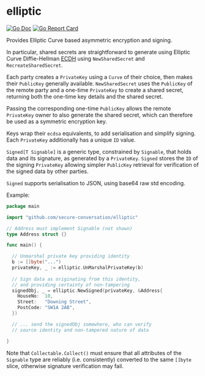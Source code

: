 elliptic
========

[![Go Doc](https://pkg.go.dev/badge/github.com/secure-conversation/elliptic.svg)](https://pkg.go.dev/github.com/secure-conversation/elliptic)
[![Go Report Card](https://goreportcard.com/badge/github.com/secure-conversation/elliptic)](https://goreportcard.com/report/github.com/secure-conversation/elliptic)

Provides Elliptic Curve based asymmetric encryption and signing.

In particular, shared secrets are straightforward to generate using Elliptic Curve Diffie-Hellman [ECDH](https://en.wikipedia.org/wiki/Elliptic-curve_Diffie%E2%80%93Hellman) using `NewSharedSecret` and `RecreateSharedSecret`.

Each party creates a `PrivateKey` using a `Curve` of their choice, then makes their `PublicKey` generally available.  `NewSharedSecret` uses the `PublicKey` of the remote party and a one-time `PrivateKey` to create a shared secret, returning both the one-time key details and the shared secret.  

Passing the corresponding one-time `PublicKey` allows the remote `PrivateKey` owner to also generate the shared secret, which can therefore be used as a symmetric encryption key.

Keys wrap their `ecdsa` equivalents, to add serialisation and simplify signing.  Each `PrivateKey` additionally has a unique `ID` value.

`Signed[T Signable]` is a generic type, constrained by `Signable`, that holds data and its signature, as generated by a `PrivateKey`.  `Signed` stores the `ID` of the signing `PrivateKey` allowing simpler `PublicKey` retrieval for verification of the signed data by other parties.

`Signed` supports serialisation to JSON, using base64 raw std encoding.

Example:

```go
package main

import "github.com/secure-conversation/elliptic"

// Address must implement Signable (not shown)
type Address struct {}

func main() {

  // Unmarshal private key providing identity 
  b := []byte("...")
  privateKey, _ := elliptic.UnMarshalPrivateKey(b)
  
  // Sign data as originating from this identity,
  // and providing certainty of non-tampering
  signedObj, _ = elliptic.NewSigned(privateKey, &Address{
    HouseNo:  10,
    Street:   "Downing Street",
    PostCode: "SW1A 2AB",
  })

  // ... send the signedObj somewhere, who can verify
  // source identity and non-tampered nature of data

}
```

Note that `Collectable.Collect()` must ensure that all attributes of the `Signable` type are reliably (i.e. consistently) converted to the same `[]byte` slice, otherwise signature verification may fail.
